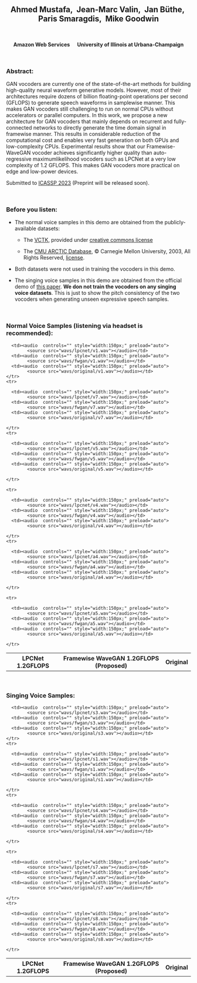 ## <center>Ahmed Mustafa,&nbsp; Jean-Marc Valin,&nbsp; Jan Büthe,&nbsp; Paris Smaragdis,&nbsp; Mike Goodwin</center>

<br>

<center><p><b>Amazon Web Services &nbsp;&nbsp;&nbsp;&nbsp;   University of Illinois at Urbana-Champaign</b></p></center> 

<br>

### Abstract:
<p>GAN vocoders are currently one of the state-of-the-art methods for building high-quality neural waveform generative models. However, most of their architectures require dozens of billion floating-point operations per second (GFLOPS) to generate speech waveforms in samplewise manner. This makes GAN vocoders still challenging to run on normal CPUs without accelerators or parallel computers. In this work, we propose a new architecture for GAN vocoders that mainly depends on recurrent and fully-connected networks to directly generate the time domain signal in framewise manner. This results in considerable reduction of the computational cost and enables very fast generation on both GPUs and low-complexity CPUs. Experimental results show that our Framewise-WaveGAN vocoder achieves significantly higher quality than auto-regressive maximumlikelihood vocoders such as LPCNet at a very low complexity of 1.2 GFLOPS. This makes GAN vocoders more practical on edge and low-power devices.</p>

<p>Submitted to <a href="https://2023.ieeeicassp.org/">ICASSP 2023</a> (Preprint will be released soon).</p>

<br> 

### Before you listen:
<ul>
  <li>The normal voice samples in this demo are obtained from the publicly-available datasets: 
    <ul>
      <li><p>The <a href="https://datashare.ed.ac.uk/handle/10283/2950">VCTK</a>, provided under <a href= "https://datashare.ed.ac.uk/bitstream/handle/10283/3443/license_text?sequence=3&isAllowed=y"> creative commons license</a></p></li>
      <li><p>The <a href="http://www.festvox.org/cmu_arctic/">CMU ARCTIC Database</a>, &#169; Carnegie Mellon University, 2003, All Rights Reserved, <a href="./cmu_arctic_report.pdf">license</a>.</p></li></ul></li>
  <li><p>Both datasets were not used in training the vocoders in this demo.</p></li>
  <li><p>The singing voice samples in this demo are obtained from the official demo of <a href="https://arxiv.org/abs/2210.07508"> this paper</a>. <b>We don not train the vocoders on any singing voice datasets</b>. This is just to show the pitch consistency of the two vocoders when generating unseen expressive speech samples.</p></li>
</ul>

<br> 

### Normal Voice Samples (listening via headset is recommended):

<table align="center"  style="text-align: center;">
  <thead>
    <tr>
      <th style="text-align: center;">LPCNet 1.2GFLOPS</th>
      <th style="text-align: center;">Framewise WaveGAN 1.2GFLOPS (Proposed)</th>
      <th style="text-align: center;">Original</th>
    </tr>
  </thead>
  <tbody>
      <tr>
      
      <td><audio  controls="" style="width:150px;" preload="auto">
            <source src="wavs/lpcnet/v1.wav"></audio></td>
      <td><audio  controls="" style="width:150px;" preload="auto">
            <source src="wavs/fwgan/v1.wav"></audio></td>
      <td><audio  controls="" style="width:150px;" preload="auto">
            <source src="wavs/original/v1.wav"></audio></td>
    </tr>
    <tr>
    
      <td><audio  controls="" style="width:150px;" preload="auto">
            <source src="wavs/lpcnet/v7.wav"></audio></td>
      <td><audio  controls="" style="width:150px;" preload="auto">
            <source src="wavs/fwgan/v7.wav"></audio></td>
      <td><audio  controls="" style="width:150px;" preload="auto">
            <source src="wavs/original/v7.wav"></audio></td>

    </tr>
    <tr>
     
      <td><audio  controls="" style="width:150px;" preload="auto">
            <source src="wavs/lpcnet/v5.wav"></audio></td>
      <td><audio  controls="" style="width:150px;" preload="auto">
            <source src="wavs/fwgan/v5.wav"></audio></td>
      <td><audio  controls="" style="width:150px;" preload="auto">
            <source src="wavs/original/v5.wav"></audio></td>

    </tr>
    
    <tr>
     
      <td><audio  controls="" style="width:150px;" preload="auto">
            <source src="wavs/lpcnet/v4.wav"></audio></td>
      <td><audio  controls="" style="width:150px;" preload="auto">
            <source src="wavs/fwgan/v4.wav"></audio></td>
      <td><audio  controls="" style="width:150px;" preload="auto">
            <source src="wavs/original/v4.wav"></audio></td>

    </tr>
    <tr>
     
      <td><audio  controls="" style="width:150px;" preload="auto">
            <source src="wavs/lpcnet/a4.wav"></audio></td>
      <td><audio  controls="" style="width:150px;" preload="auto">
            <source src="wavs/fwgan/a4.wav"></audio></td>
      <td><audio  controls="" style="width:150px;" preload="auto">
            <source src="wavs/original/a4.wav"></audio></td>

    </tr>
    
    <tr>
     
      <td><audio  controls="" style="width:150px;" preload="auto">
            <source src="wavs/lpcnet/a5.wav"></audio></td>
      <td><audio  controls="" style="width:150px;" preload="auto">
            <source src="wavs/fwgan/a5.wav"></audio></td>
      <td><audio  controls="" style="width:150px;" preload="auto">
            <source src="wavs/original/a5.wav"></audio></td>

    </tr>
    
  </tbody>
</table>

<br>

### Singing Voice Samples:

<table align="center"  style="text-align: center;">
  <thead>
    <tr>
      <th style="text-align: center;">LPCNet 1.2GFLOPS</th>
      <th style="text-align: center;">Framewise WaveGAN 1.2GFLOPS (Proposed)</th>
      <th style="text-align: center;">Original</th>
    </tr>
  </thead>
  <tbody>
      <tr>
      
      <td><audio  controls="" style="width:150px;" preload="auto">
            <source src="wavs/lpcnet/s3.wav"></audio></td>
      <td><audio  controls="" style="width:150px;" preload="auto">
            <source src="wavs/fwgan/s3.wav"></audio></td>
      <td><audio  controls="" style="width:150px;" preload="auto">
            <source src="wavs/original/s3.wav"></audio></td>
    </tr>
    <tr>
    
      <td><audio  controls="" style="width:150px;" preload="auto">
            <source src="wavs/lpcnet/s1.wav"></audio></td>
      <td><audio  controls="" style="width:150px;" preload="auto">
            <source src="wavs/fwgan/s1.wav"></audio></td>
      <td><audio  controls="" style="width:150px;" preload="auto">
            <source src="wavs/original/s1.wav"></audio></td>

    </tr>
    <tr>
     
      <td><audio  controls="" style="width:150px;" preload="auto">
            <source src="wavs/lpcnet/s4.wav"></audio></td>
      <td><audio  controls="" style="width:150px;" preload="auto">
            <source src="wavs/fwgan/s4.wav"></audio></td>
      <td><audio  controls="" style="width:150px;" preload="auto">
            <source src="wavs/original/s4.wav"></audio></td>

    </tr>
    
    <tr>
     
      <td><audio  controls="" style="width:150px;" preload="auto">
            <source src="wavs/lpcnet/s7.wav"></audio></td>
      <td><audio  controls="" style="width:150px;" preload="auto">
            <source src="wavs/fwgan/s7.wav"></audio></td>
      <td><audio  controls="" style="width:150px;" preload="auto">
            <source src="wavs/original/s7.wav"></audio></td>

    </tr>
    <tr>
     
      <td><audio  controls="" style="width:150px;" preload="auto">
            <source src="wavs/lpcnet/s8.wav"></audio></td>
      <td><audio  controls="" style="width:150px;" preload="auto">
            <source src="wavs/fwgan/s8.wav"></audio></td>
      <td><audio  controls="" style="width:150px;" preload="auto">
            <source src="wavs/original/s8.wav"></audio></td>

    </tr>
    
  </tbody>
</table>
